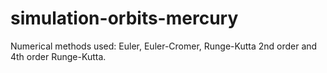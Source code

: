 # simulation-orbits-mercury
Numerical methods used: Euler, Euler-Cromer, Runge-Kutta 2nd order and 4th order Runge-Kutta. 
